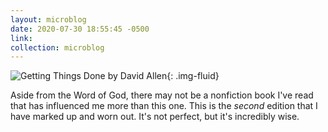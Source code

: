 ```yaml
---
layout: microblog
date: 2020-07-30 18:55:45 -0500
link: 
collection: microblog
---
```

![Getting Things Done by David Allen](https://brianlundin.com/images/microblog/2020-07-30--18-54-55.jpeg){: .img-fluid}

Aside from the Word of God, there may not be a nonfiction book I've read that has influenced me more than this one. This is the *second* edition that I have marked up and worn out. It's not perfect, but it's incredibly wise.